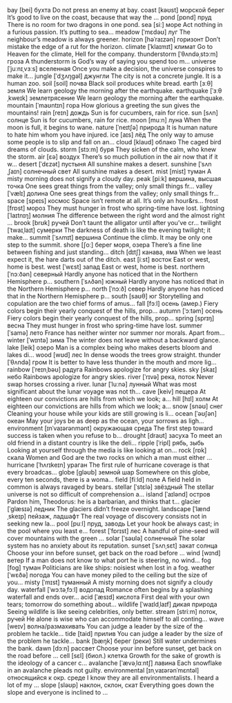 bay	[bei]	бухта	Do not press an enemy at bay.
coast	[kəʊst]	морской берег	It’s good to live on the coast, because that way the ...
pond	[pɒnd]	пруд	There is no room for two dragons in one pond.
sea	[siː]	море	Act nothing in a furious passion. It’s putting to sea...
meadow	[ˈmɛdəʊ]	луг	The neighbour’s meadow is always greener.
horizon	[həˈraɪzən]	горизонт	Don’t mistake the edge of a rut for the horizon.
climate	[ˈklaɪmɪt]	климат	Go to Heaven for the climate, Hell for the company.
thunderstorm	[ˈθʌndəˌstɔːm]	гроза	A thunderstorm is God’s way of saying you spend too m...
universe	[ˈjuːnɪˌvɜːs]	вселенная	Once you make a decision, the universe conspires to make it...
jungle	[ˈdʒʌŋgəl]	джунгли	The city is not a concrete jungle. It is a human zoo.
soil	[soil]	почва	Black soil produces white bread.
earth	[ɜːθ]	земля	We learn geology the morning after the earthquake.
earthquake	[ˈɜːθˌkweɪk]	землетрясение	We learn geology the morning after the earthquake.
mountain	[ˈmaʊntɪn]	гора	How glorious a greeting the sun gives the mountains!
rain	[reɪn]	дождь	Sun is for cucumbers, rain for rice.
sun	[sʌn]	солнце	Sun is for cucumbers, rain for rice.
moon	[muːn]	луна	When the moon is full, it begins to wane.
nature	[ˈneɪtʃə]	природа	It is human nature to hate him whom you have injured.
ice	[aɪs]	лёд	The only way to amuse some people is to slip and fall on an...
cloud	[klaud]	облако	The caged bird dreams of clouds.
storm	[stɔːm]	буря	They sicken of the calm, who knew the storm.
air	[ɛə]	воздух	There’s so much pollution in the air now that if it w...
desert	[ˈdɛzət]	пустыня	All sunshine makes a desert.
sunshine	[ˈsʌnˌʃaɪn]	солнечный свет	All sunshine makes a desert.
mist	[mist]	туман	A misty morning does not signify a cloudy day.
peak	[piːk]	вершина, высшая точка	One sees great things from the valley; only small things fr...
valley	[ˈvælɪ]	долина	One sees great things from the valley; only small things fr...
space	[speɪs]	космос	Space isn’t remote at all. It’s only an hour&rs...
frost	[frɒst]	мороз	They must hunger in frost who spring-time have lost.
lightning	[ˈlaɪtnɪŋ]	молния	The difference between the right word and the almost right ...
brook	[brʊk]	ручей	Don’t taunt the alligator until after you’ve cr...
twilight	[ˈtwaɪˌlaɪt]	сумерки	The darkness of death is like the evening twilight; it make...
summit	[ˈsʌmɪt]	вершина	Continue the climb. It may be only one step to the summit.
shore	[ʃoː]	берег моря, озера	There’s a fine line between fishing and just standing...
ditch	[dɪtʃ]	канава, яма	When we least expect it, the hare darts out of the ditch.
east	[iːst]	восток	East or west, home is best.
west	[ˈwɛst]	запад	East or west, home is best.
northern	[ˈnɔːðən]	северный	Hardly anyone has noticed that in the Northern Hemisphere p...
southern	[ˈsʌðən]	южный	Hardly anyone has noticed that in the Northern Hemisphere p...
north	[ˈnɔːð]	север	Hardly anyone has noticed that in the Northern Hemisphere p...
south	[saʊθ]	юг	Storytelling and copulation are the two chief forms of amus...
fall	[fɔːl]	осень (амер.)	Fiery colors begin their yearly conquest of the hills, prop...
autumn	[ˈɔːtəm]	осень	Fiery colors begin their yearly conquest of the hills, prop...
spring	[sprɪŋ]	весна	They must hunger in frost who spring-time have lost.
summer	[ˈsamə]	лето	France has neither winter nor summer nor morals. Apart from...
winter	[ˈwɪntə]	зима	The winter does not leave without a backward glance.
lake	[leik]	озеро	Man is a complex being who makes deserts bloom and lakes di...
wood	[wʊd]	лес	In dense woods the trees grow straight.
thunder	[ˈθʌndə]	гром	It is better to have less thunder in the mouth and more lig...
rainbow	[ˈreɪnˌbəʊ]	радуга	Rainbows apologize for angry skies.
sky	[skaɪ]	небо	Rainbows apologize for angry skies.
river	[ˈrɪvə]	река, поток	Never swap horses crossing a river.
lunar	[ˈluːnə]	лунный	What was most significant about the lunar voyage was not th...
cave	[keiv]	пещера	At eighteen our convictions are hills from which we look; a...
hill	[hɪl]	холм	At eighteen our convictions are hills from which we look; a...
snow	[snəʊ]	снег	Cleaning your house while your kids are still growing is li...
ocean	[ˈəʊʃən]	океан	May your joys be as deep as the ocean, your sorrows as ligh...
environment	[ɪnˈvaɪərənmənt]	окружающая среда	The first step toward success is taken when you refuse to b...
drought	[draʊt]	засуха	To meet an old friend in a distant country is like the deli...
ripple	[ˈripl]	рябь, зыбь	Looking at yourself through the media is like looking at on...
rock	[rɒk]	скала	Women and God are the two rocks on which a man must either ...
hurricane	[ˈhʌrɪkeɪn]	ураган	The first rule of hurricane coverage is that every broadcas...
globe	[gləʊb]	земной шар	Somewhere on this globe, every ten seconds, there is a woma...
field	[fiːld]	поле	A field held in common is always ravaged by bears.
stellar	[ˈstɛlə]	звёздный	The stellar universe is not so difficult of comprehension a...
island	[ˈaɪlənd]	остров	Pardon him, Theodorus: he is a barbarian, and thinks that t...
glacier	[ˈglæsɪə]	ледник	The glaciers didn’t freeze overnight.
landscape	[ˈlændˌskeɪp]	пейзаж, ладшафт	The real voyage of discovery consists not in seeking new la...
pool	[puːl]	пруд, заводь	Let your hook be always cast; in the pool where you least e...
forest	[ˈfɒrɪst]	лес	A handful of pine-seed will cover mountains with the green ...
solar	[ˈsəʊlə]	солнечный	The solar system has no anxiety about its reputation.
sunset	[ˈsʌnˌsɛt]	закат солнца	Choose your inn before sunset, get back on the road before ...
wind	[wɪnd]	ветер	If a man does not know to what port he is steering, no wind...
fog	[fog]	туман	Politicians are like ships: noisiest when lost in a fog.
weather	[ˈwɛðə]	погода	You can have money piled to the ceiling but the size of you...
misty	[ˈmɪst]	туманный	A misty morning does not signify a cloudy day.
waterfall	[ˈwɔːtəˌfɔːl]	водопад	Romance often begins by a splashing waterfall and ends over...
acid	[ˈæsɪd]	кислота	First deal with your own tears; tomorrow do something about...
wildlife	[ˈwaɪldˌlaɪf]	дикая природа	Seeing wildlife is like seeing celebrities, only better.
stream	[striːm]	поток, ручей	He alone is wise who can accommodate himself to all conting...
wave	[weɪv]	волна/размахивать	You can judge a leader by the size of the problem he tackle...
tide	[taid]	прилив	You can judge a leader by the size of the problem he tackle...
bank	[bӕŋk]	берег (реки)	Still water undermines the bank.
dawn	[dɔːn]	рассвет	Choose your inn before sunset, get back on the road before ...
cell	[sɛl]	(биол.) клетка	Growth for the sake of growth is the ideology of a cancer c...
avalanche	[ˈævəˌlɑːntʃ]	лавина	Each snowflake in an avalanche pleads not guilty.
environmental	[ɪnˌvaɪərənˈmɛntəl]	относящийся к окр. среде	I know they are all environmentalists. I heard a lot of my ...
slope	[sləʊp]	наклон, склон, скат	Everything goes down the slope and everyone is inclined to ...
